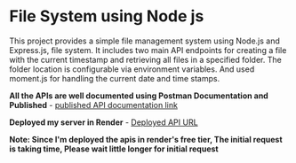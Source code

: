 # File System using Node js

This project provides a simple file management system using Node.js and Express.js, file system. It includes two main API endpoints for creating a file with the current timestamp and retrieving all files in a specified folder. The folder location is configurable via environment variables. And used moment.js for handling the current date and time stamps.

**All the APIs are well documented using Postman Documentation and Published** - [published API documentation link](https://documenter.getpostman.com/view/34880470/2sA3dxEByh)

**Deployed my server in Render** - [Deployed API URL]()

**Note: Since I'm deployed the apis in render's free tier, The initial request is taking time, Please wait little longer for initial request**